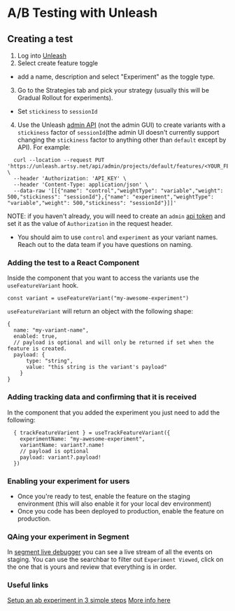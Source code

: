 # A/B Testing with Unleash

## Creating a test

1. Log into [Unleash](https://unleash.artsy.net)
2. Select create feature toggle

- add a name, description and select "Experiment" as the toggle type.

3. Go to the Strategies tab and pick your strategy (usually this will be Gradual Rollout for experiments).

- Set `stickiness` to `sessionId`

4. Use the Unleash [admin API](https://docs.getunleash.io/api/admin/feature-toggles-v2) (not the admin GUI) to create variants with a `stickiness` factor of `sessionId`(the admin UI doesn't currently support changing the `stickiness` factor to anything other than `default` except by API). For example:

```
  curl --location --request PUT 'https://unleash.artsy.net/api/admin/projects/default/features/<YOUR_FEATURE_NAME>/variants' \
  --header 'Authorization: 'API_KEY' \
  --header 'Content-Type: application/json' \
  --data-raw '[[{"name": "control","weightType": "variable","weight": 500,"stickiness": "sessionId"},{"name": "experiment","weightType": "variable","weight": 500,"stickiness": "sessionId"}]]'
```

NOTE: if you haven't already, you will need to create an `admin` [api token](https://docs.getunleash.io/user_guide/api-token) and set it as the value of `Authorization` in the request header.

- You should aim to use `control` and `experiment` as your variant names. Reach out to the data team if you have questions on naming.

### Adding the test to a React Component

Inside the component that you want to access the variants use the `useFeatureVariant` hook.

```tsx
const variant = useFeatureVariant("my-awesome-experiment")
```

`useFeatureVariant` will return an object with the following shape:

```tsx
{
  name: "my-variant-name",
  enabled: true,
  // payload is optional and will only be returned if set when the feature is created.
  payload: {
      type: "string",
      value: "this string is the variant's payload"
    }
}
```

### Adding tracking data and confirming that it is received

In the component that you added the experiment you just need to add the following:

```tsx
  { trackFeatureVarient } = useTrackFeatureVariant({
    experimentName: "my-awesome-experiment",
    variantName: variant?.name!
    // payload is optional
    payload: variant?.payload!
  })
```

### Enabling your experiment for users

- Once you're ready to test, enable the feature on the staging environment (this will also enable it for your local dev environment)
- Once you code has been deployed to production, enable the feature on production.

### QAing your experiment in Segment

In [segment live debugger](https://app.segment.com/artsy-engineering/sources/force-staging/debugger) you can see a live stream of all the events on staging. You can use the searchbar to filter out `Experiment Viewed`, click on the one that is yours and review that everything is in order.

### Useful links

[Setup an ab experiment in 3 simple steps](https://www.getunleash.io/blog/a-b-n-experiments-in-3-simple-steps)
[More info here](https://docs.getunleash.io/advanced/toggle_variants#what-are-variants)
